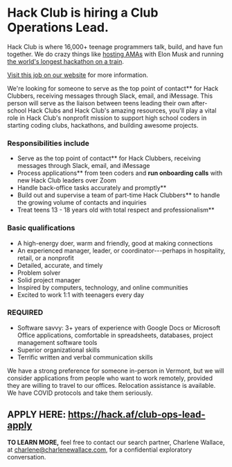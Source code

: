 # Hack Club is hiring a Club Operations Lead.

Hack Club is where 16,000+ teenage programmers talk, build, and have fun together. We do crazy things like [hosting AMAs](https://hackclub.com/amas/) with Elon Musk and running [the world's longest hackathon on a train](https://www.youtube.com/watch?v=2BID8_pGuqA).

[Visit this job on our website](https://hackclub.com/jobs/club-operations-lead/) for more information.

We're looking for someone to serve as the top point of contact** for Hack Clubbers, receiving messages through Slack, email, and iMessage. This person will serve as the liaison between teens leading their own after-school Hack Clubs and Hack Club's amazing resources, you'll play a vital role in Hack Club's nonprofit mission to support high school coders in starting coding clubs, hackathons, and building awesome projects.

### Responsibilities include

- Serve as the top point of contact** for Hack Clubbers, receiving messages through Slack, email, and iMessage
- Process applications** from teen coders and **run onboarding calls** with new Hack Club leaders over Zoom
- Handle back-office tasks accurately and promptly**
- Build out and supervise a team of part-time Hack Clubbers** to handle the growing volume of contacts and inquiries
- Treat teens 13 - 18 years old with total respect and professionalism**


### Basic qualifications

- A high-energy doer, warm and friendly, good at making connections
- An experienced manager, leader, or coordinator---perhaps in hospitality, retail, or a nonprofit
- Detailed, accurate, and timely
- Problem solver
- Solid project manager
- Inspired by computers, technology, and online communities
- Excited to work 1:1 with teenagers every day

### REQUIRED

- Software savvy: 3+ years of experience with Google Docs or Microsoft Office applications, comfortable in spreadsheets, databases, project management software tools
- Superior organizational skills
- Terrific written and verbal communication skills


We have a strong preference for someone in-person in Vermont, but we will consider applications from people who want to work remotely, provided they are willing to travel to our offices. Relocation assistance is available. We have COVID protocols and take them seriously.

## APPLY HERE: https://hack.af/club-ops-lead-apply

**TO LEARN MORE,** feel free to contact our search partner, Charlene Wallace, at charlene@charlenewallace.com, for a confidential exploratory conversation.
